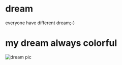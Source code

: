 # dream
<html>
<head>

</head>
<body>
everyone have different dream;-)
<h1>my dream always colorful</h1>
<img src="1823a725f2303a77890330a62c37002a.jpg" alt="dream pic">
</body>
</html>
